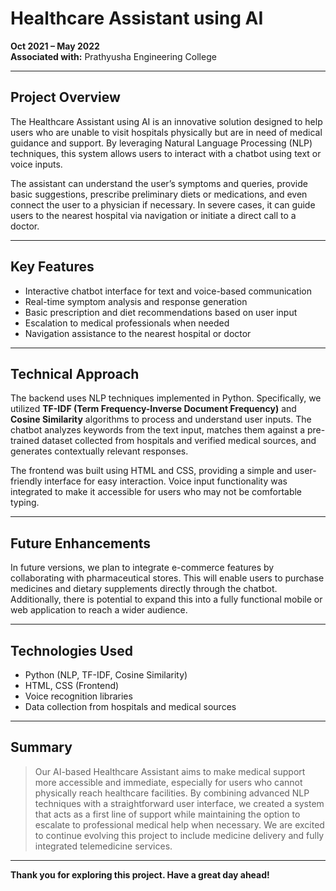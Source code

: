 # Healthcare Assistant using AI

**Oct 2021 – May 2022**  
**Associated with:** Prathyusha Engineering College

---

## Project Overview

The Healthcare Assistant using AI is an innovative solution designed to help users who are unable to visit hospitals physically but are in need of medical guidance and support. By leveraging Natural Language Processing (NLP) techniques, this system allows users to interact with a chatbot using text or voice inputs.

The assistant can understand the user’s symptoms and queries, provide basic suggestions, prescribe preliminary diets or medications, and even connect the user to a physician if necessary. In severe cases, it can guide users to the nearest hospital via navigation or initiate a direct call to a doctor.

---

## Key Features

- Interactive chatbot interface for text and voice-based communication
- Real-time symptom analysis and response generation
- Basic prescription and diet recommendations based on user input
- Escalation to medical professionals when needed
- Navigation assistance to the nearest hospital or doctor

---

## Technical Approach

The backend uses NLP techniques implemented in Python. Specifically, we utilized **TF-IDF (Term Frequency-Inverse Document Frequency)** and **Cosine Similarity** algorithms to process and understand user inputs. The chatbot analyzes keywords from the text input, matches them against a pre-trained dataset collected from hospitals and verified medical sources, and generates contextually relevant responses.

The frontend was built using HTML and CSS, providing a simple and user-friendly interface for easy interaction. Voice input functionality was integrated to make it accessible for users who may not be comfortable typing.

---

## Future Enhancements

In future versions, we plan to integrate e-commerce features by collaborating with pharmaceutical stores. This will enable users to purchase medicines and dietary supplements directly through the chatbot. Additionally, there is potential to expand this into a fully functional mobile or web application to reach a wider audience.

---

## Technologies Used

- Python (NLP, TF-IDF, Cosine Similarity)
- HTML, CSS (Frontend)
- Voice recognition libraries
- Data collection from hospitals and medical sources

---

## Summary

> Our AI-based Healthcare Assistant aims to make medical support more accessible and immediate, especially for users who cannot physically reach healthcare facilities. By combining advanced NLP techniques with a straightforward user interface, we created a system that acts as a first line of support while maintaining the option to escalate to professional medical help when necessary. We are excited to continue evolving this project to include medicine delivery and fully integrated telemedicine services.

---

**Thank you for exploring this project. Have a great day ahead!**
